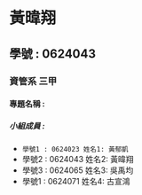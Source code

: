 # 黃暐翔

## 學號 : 0624043

### 資管系 三甲

#### 專題名稱 : 

##### 小組成員 : 
 * `學號1 : 0624023 姓名1: 黃郁凱`
 * 學號2 : 0624043 姓名2: 黃暐翔
 * 學號3 : 0624065 姓名3: 吳禹均
 * 學號1 : 0624071 姓名4: 古宣鴻


